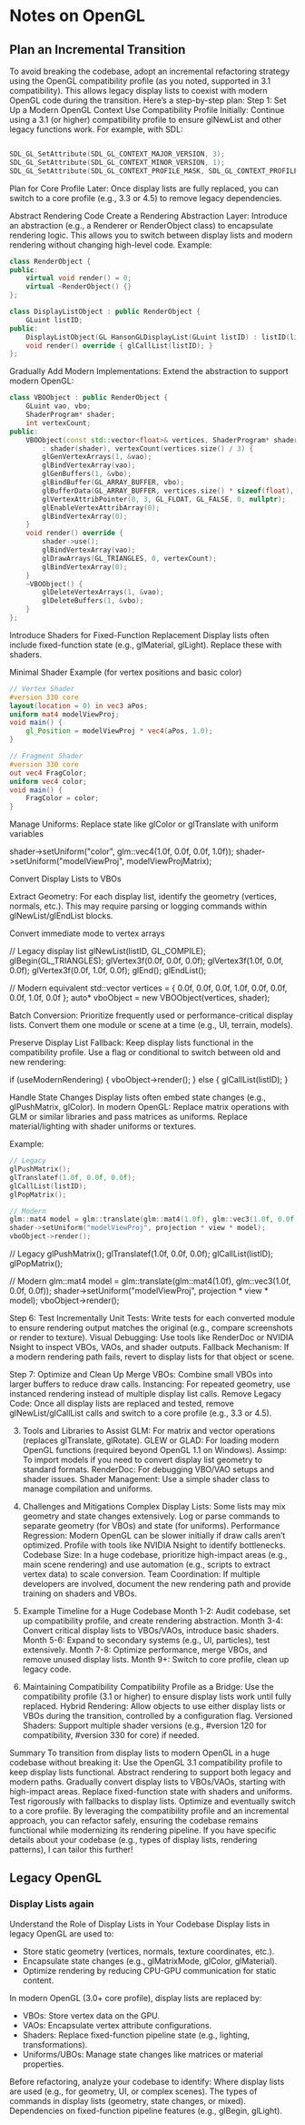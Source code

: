 # Notes on OpenGL

## Plan an Incremental Transition

To avoid breaking the codebase, adopt an incremental refactoring strategy using the OpenGL compatibility profile (as you noted, supported in 3.1 compatibility). This allows legacy display lists to coexist with modern OpenGL code during the transition. Here’s a step-by-step plan:
Step 1: Set Up a Modern OpenGL Context
Use Compatibility Profile Initially: Continue using a 3.1 (or higher) compatibility profile to ensure glNewList and other legacy functions work. For example, with SDL:

```c++

SDL_GL_SetAttribute(SDL_GL_CONTEXT_MAJOR_VERSION, 3);
SDL_GL_SetAttribute(SDL_GL_CONTEXT_MINOR_VERSION, 1);
SDL_GL_SetAttribute(SDL_GL_CONTEXT_PROFILE_MASK, SDL_GL_CONTEXT_PROFILE_COMPATIBILITY);
```

Plan for Core Profile Later: Once display lists are fully replaced, you can switch to a core profile (e.g., 3.3 or 4.5) to remove legacy dependencies.

Abstract Rendering Code
Create a Rendering Abstraction Layer: Introduce an abstraction (e.g., a Renderer or RenderObject class) to encapsulate rendering logic. This allows you to switch between display lists and modern rendering without changing high-level code.
Example:

```c++
class RenderObject {
public:
    virtual void render() = 0;
    virtual ~RenderObject() {}
};

class DisplayListObject : public RenderObject {
    GLuint listID;
public:
    DisplayListObject(GL HansonGLDisplayList(GLuint listID) : listID(listID) {}
    void render() override { glCallList(listID); }
};
```

Gradually Add Modern Implementations: Extend the abstraction to support modern OpenGL:

```c++
class VBOObject : public RenderObject {
    GLuint vao, vbo;
    ShaderProgram* shader;
    int vertexCount;
public:
    VBOObject(const std::vector<float>& vertices, ShaderProgram* shader)
        : shader(shader), vertexCount(vertices.size() / 3) {
        glGenVertexArrays(1, &vao);
        glBindVertexArray(vao);
        glGenBuffers(1, &vbo);
        glBindBuffer(GL_ARRAY_BUFFER, vbo);
        glBufferData(GL_ARRAY_BUFFER, vertices.size() * sizeof(float), vertices.data(), GL_STATIC_DRAW);
        glVertexAttribPointer(0, 3, GL_FLOAT, GL_FALSE, 0, nullptr);
        glEnableVertexAttribArray(0);
        glBindVertexArray(0);
    }
    void render() override {
        shader->use();
        glBindVertexArray(vao);
        glDrawArrays(GL_TRIANGLES, 0, vertexCount);
        glBindVertexArray(0);
    }
    ~VBOObject() {
        glDeleteVertexArrays(1, &vao);
        glDeleteBuffers(1, &vbo);
    }
};
```

Introduce Shaders for Fixed-Function Replacement
Display lists often include fixed-function state (e.g., glMaterial, glLight). Replace these with shaders.

Minimal Shader Example (for vertex positions and basic color)

```glsl
// Vertex Shader
#version 330 core
layout(location = 0) in vec3 aPos;
uniform mat4 modelViewProj;
void main() {
    gl_Position = modelViewProj * vec4(aPos, 1.0);
}

// Fragment Shader
#version 330 core
out vec4 FragColor;
uniform vec4 color;
void main() {
    FragColor = color;
}
```

Manage Uniforms: Replace state like glColor or glTranslate with uniform variables

shader->setUniform("color", glm::vec4(1.0f, 0.0f, 0.0f, 1.0f));
shader->setUniform("modelViewProj", modelViewProjMatrix);

Convert Display Lists to VBOs

Extract Geometry: For each display list, identify the geometry (vertices, normals, etc.). This may require parsing or logging commands within glNewList/glEndList blocks.

Convert immediate mode to vertex arrays

// Legacy display list
glNewList(listID, GL_COMPILE);
glBegin(GL_TRIANGLES);
glVertex3f(0.0f, 0.0f, 0.0f);
glVertex3f(1.0f, 0.0f, 0.0f);
glVertex3f(0.0f, 1.0f, 0.0f);
glEnd();
glEndList();

// Modern equivalent
std::vector<float> vertices = {
0.0f, 0.0f, 0.0f,
1.0f, 0.0f, 0.0f,
0.0f, 1.0f, 0.0f
};
auto* vboObject = new VBOObject(vertices, shader);

Batch Conversion: Prioritize frequently used or performance-critical display lists. Convert them one module or scene at a time (e.g., UI, terrain, models).

Preserve Display List Fallback: Keep display lists functional in the compatibility profile. Use a flag or conditional to switch between old and new rendering:

if (useModernRendering) {
vboObject->render();
} else {
glCallList(listID);
}

Handle State Changes
Display lists often embed state changes (e.g., glPushMatrix, glColor). In modern OpenGL:
Replace matrix operations with GLM or similar libraries and pass matrices as uniforms.
Replace material/lighting with shader uniforms or textures.

Example:
```c++
// Legacy
glPushMatrix();
glTranslatef(1.0f, 0.0f, 0.0f);
glCallList(listID);
glPopMatrix();

// Modern
glm::mat4 model = glm::translate(glm::mat4(1.0f), glm::vec3(1.0f, 0.0f, 0.0f));
shader->setUniform("modelViewProj", projection * view * model);
vboObject->render();
```

// Legacy
glPushMatrix();
glTranslatef(1.0f, 0.0f, 0.0f);
glCallList(listID);
glPopMatrix();

// Modern
glm::mat4 model = glm::translate(glm::mat4(1.0f), glm::vec3(1.0f, 0.0f, 0.0f));
shader->setUniform("modelViewProj", projection * view * model);
vboObject->render();

Step 6: Test Incrementally
Unit Tests: Write tests for each converted module to ensure rendering output matches the original (e.g., compare screenshots or render to texture).
Visual Debugging: Use tools like RenderDoc or NVIDIA Nsight to inspect VBOs, VAOs, and shader outputs.
Fallback Mechanism: If a modern rendering path fails, revert to display lists for that object or scene.

Step 7: Optimize and Clean Up
Merge VBOs: Combine small VBOs into larger buffers to reduce draw calls.
Instancing: For repeated geometry, use instanced rendering instead of multiple display list calls.
Remove Legacy Code: Once all display lists are replaced and tested, remove glNewList/glCallList calls and switch to a core profile (e.g., 3.3 or 4.5).

3. Tools and Libraries to Assist
   GLM: For matrix and vector operations (replaces glTranslate, glRotate).
   GLEW or GLAD: For loading modern OpenGL functions (required beyond OpenGL 1.1 on Windows).
   Assimp: To import models if you need to convert display list geometry to standard formats.
   RenderDoc: For debugging VBO/VAO setups and shader issues.
   Shader Management: Use a simple shader class to manage compilation and uniforms.

4. Challenges and Mitigations
   Complex Display Lists: Some lists may mix geometry and state changes extensively. Log or parse commands to separate geometry (for VBOs) and state (for uniforms).
   Performance Regression: Modern OpenGL can be slower initially if draw calls aren’t optimized. Profile with tools like NVIDIA Nsight to identify bottlenecks.
   Codebase Size: In a huge codebase, prioritize high-impact areas (e.g., main scene rendering) and use automation (e.g., scripts to extract vertex data) to scale conversion.
   Team Coordination: If multiple developers are involved, document the new rendering path and provide training on shaders and VBOs.

5. Example Timeline for a Huge Codebase
   Month 1-2: Audit codebase, set up compatibility profile, and create rendering abstraction.
   Month 3-4: Convert critical display lists to VBOs/VAOs, introduce basic shaders.
   Month 5-6: Expand to secondary systems (e.g., UI, particles), test extensively.
   Month 7-8: Optimize performance, merge VBOs, and remove unused display lists.
   Month 9+: Switch to core profile, clean up legacy code.

6. Maintaining Compatibility
   Compatibility Profile as a Bridge: Use the compatibility profile (3.1 or higher) to ensure display lists work until fully replaced.
   Hybrid Rendering: Allow objects to use either display lists or VBOs during the transition, controlled by a configuration flag.
   Versioned Shaders: Support multiple shader versions (e.g., #version 120 for compatibility, #version 330 for core) if needed.

Summary
To transition from display lists to modern OpenGL in a huge codebase without breaking it:
Use the OpenGL 3.1 compatibility profile to keep display lists functional.
Abstract rendering to support both legacy and modern paths.
Gradually convert display lists to VBOs/VAOs, starting with high-impact areas.
Replace fixed-function state with shaders and uniforms.
Test rigorously with fallbacks to display lists.
Optimize and eventually switch to a core profile.
By leveraging the compatibility profile and an incremental approach, you can refactor safely, ensuring the codebase remains functional while modernizing its rendering pipeline. If you have specific details about your codebase (e.g., types of display lists, rendering patterns), I can tailor this further!

## Legacy OpenGL

### Display Lists again

Understand the Role of Display Lists in Your Codebase
Display lists in legacy OpenGL are used to:

- Store static geometry (vertices, normals, texture coordinates, etc.).
- Encapsulate state changes (e.g., glMatrixMode, glColor, glMaterial).
- Optimize rendering by reducing CPU-GPU communication for static content.

In modern OpenGL (3.0+ core profile), display lists are replaced by:

- VBOs: Store vertex data on the GPU.
- VAOs: Encapsulate vertex attribute configurations.
- Shaders: Replace fixed-function pipeline state (e.g., lighting, transformations).
- Uniforms/UBOs: Manage state changes like matrices or material properties.

Before refactoring, analyze your codebase to identify:
Where display lists are used (e.g., for geometry, UI, or complex scenes).
The types of commands in display lists (geometry, state changes, or mixed).
Dependencies on fixed-function pipeline features (e.g., glBegin, glLight).
